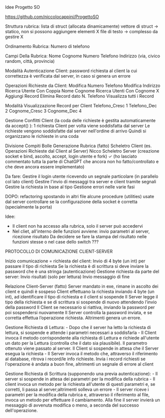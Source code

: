 Idee Progetto SO

https://github.com/niccolocappini/ProgettoSO

Struttura rubrica:
    lista di struct (allocata dinamicamente)
    vettore di struct → statico, non si possono aggiungere elementi X
    file di testo → complesso da gestire X

Ordinamento Rubrica:
    Numero di telefono

Campi Della Rubrica:
    Nome
    Cognome
    Numero Telefono
    Indirizzo (via, civico random, città, provincia)

Modalità Autenticazione Client:
    password richiesta al client la cui correttezza è verificata dal server, in caso si genera un errore

Operazioni Richieste da Client:
    Modifica Numero Telefono
    Modifica Indirizzo
    Ricerca Utente Con Coppia Nome Cognome
    Ricerca Utenti Con Cognome X
    Aggiungi Record
    Elimina Record dato N. Telefono
    Visualizza tutti i Record

Modalità Visualizzazione Record per Client
    Telefono_Cresc 1
    Telefono_Dec 2
    Cognome_Cresc 3
    Cognome_Dec 4

Gestione Conflitti Client (la coda delle richieste è gestita automaticamente da accept() ):
    1 richiesta Client per volta viene soddisfatta dal server
    Le richieste vengono soddisfatte dal server nell'ordine di arrivo
    Quindi si organizzano le richieste in una coda









Divisione Compiti
Bolle
    Generazione Rubrica (fatto)
    Scheletro Client (es. Operazioni Richieste dal Client al Server)
Nicco
    Scheletro Server (creazione socket e bind, ascolto, accept, login utente e fork) ✓
    (ho lasciato commentato tutta la parte di ChatGPT che ancora non ho fatto/controllato e che deve ancora essere implementato)


Da fare:
    Gestire il login utente ricevendo un segnale particolare (in parallelo col lato client)
    Gestire l'invio di messaggi tra server e client tramite segnali
    Gestire la richiesta in base al tipo
    Gestione errori nelle varie fasi

DOPO:
    refactoring spostando in altri file alcune procedure (utilities) usate dal server
    controllare se la configurazione della socket è corretta (specialmente la porta)



Idee:
- Il client non ha accesso alla rubrica, solo il server può accedervi
- Nel cliet, all'interno delle funzioni avviene: invio parametri al server, ricezione risultato
    Da decidere se fare la stampa del risultato nelle funzioni stesse o nel case dello switch ???


PROTOCOLLO DI COMUNICAZIONE CLIENT-SERVER

Inizio comunicazione = richiesta del client:
    Invio di 4 byte (un int) per passare il tipo di richiesta
    Se la richiesta è di scrittura si deve inviare la password che è una stringa (autenticazione)
    Gestione richiesta da parte del server:
    Invio risultati (solo per lettura)
    Invio messaggio di fine 

Relazione Client-Server (fatto)
    Server mandato in exe, rimane in ascolto dei client e quindi è sospeso
    Client effettuano la richiesta inviando 4 byte (un int), ad identificare il tipo di richiesta e il client si sospende
    Il Server legge il tipo della richiesta e se di scrittura si sospende di nuovo attendendo l’invio della password
    Il Client se necessario si riattiva, inviando la password per poi sospendersi nuovamente
    Il Server controlla la password inviata, e se corretta effettua l’operazione richiesta. Altrimenti genera un errore.

Gestione Richiesta di Lettura:
    - Dopo che il server ha letto la richiesta di lettura, si sospende e attende i parametri necessari a soddisfarla
    - Il Client invoca il metodo corrispondente alla richiesta di Lettura e richiede all'utente un dato per la Lettura    (controlla che il dato sia plausibile). Il parametro ottenuto viene passato al server. Il Client si sospende in attesa che il Server esegua la richiesta
    - Il Server invoca il metodo che, attraverso il riferimento al database, ritrova i record/le info richieste. Invia i record richiesti se l'operazione è andata a buon fine, altrimenti un segnale di errore al client

Gestione Richiesta di Scrittura (supponendo una previa autenticazione):
    - Il server si sospende in attesa dei parametri per la modifica della rubrica
    - Il client invoca un metodo per la richiesta all'utente di questi parametri e, se corretti, li passa al server;altrimenti solleva un errore
    - Il server riceve i parametri per la modifica della rubrica e, attraverso il riferimento al file, invoca un metodo per effettuare il cambiamento. Alla fine il server invierà un messaggio di avvenuta modifica o meno, a seconda del successo dell'operazione.
